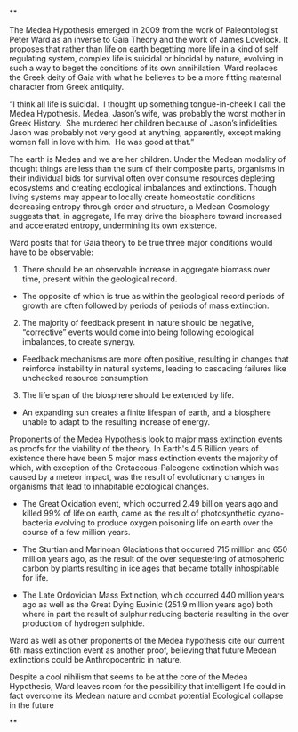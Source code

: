 **

The Medea Hypothesis emerged in 2009 from the work of Paleontologist Peter Ward as an inverse to Gaia Theory and the work of James Lovelock. It proposes that rather than life on earth begetting more life in a kind of self regulating system, complex life is suicidal or biocidal by nature, evolving in such a way to beget the conditions of its own annihilation. Ward replaces the Greek deity of Gaia with what he believes to be a more fitting maternal character from Greek antiquity. 

“I think all life is suicidal.  I thought up something tongue-in-cheek I call the Medea Hypothesis. Medea, Jason’s wife, was probably the worst mother in Greek History.  She murdered her children because of Jason’s infidelities.  Jason was probably not very good at anything, apparently, except making women fall in love with him.  He was good at that.” 

The earth is Medea and we are her children. Under the Medean modality of thought things are less than the sum of their composite parts, organisms in their individual bids for survival often over consume resources depleting ecosystems and creating ecological imbalances and extinctions. Though living systems may appear to locally create homeostatic conditions decreasing entropy through order and structure, a Medean Cosmology suggests that, in aggregate, life may drive the biosphere toward increased and accelerated entropy, undermining its own existence.

Ward posits that for Gaia theory to be true three major conditions would have to be observable:

1. There should be an observable increase in aggregate biomass over time, present within the geological record.
    

- The opposite of which is true as within the geological record periods of growth are often followed by periods of periods of mass extinction. 
    

2. The majority of feedback present in nature should be negative, “corrective” events would come into being following ecological imbalances, to create synergy. 
    

- Feedback mechanisms are more often positive, resulting in changes that reinforce instability in natural systems, leading to cascading failures like unchecked resource consumption.
    

3. The life span of the biosphere should be extended by life. 
    

- An expanding sun creates a finite lifespan of earth, and a biosphere unable to adapt to the resulting increase of energy. 
    

Proponents of the Medea Hypothesis look to major mass extinction events as proofs for the viability of the theory. In Earth's 4.5 Billion years of existence there have been 5 major mass extinction events the majority of which, with exception of the Cretaceous-Paleogene extinction which was caused by a meteor impact, was the result of evolutionary changes in organisms that lead to inhabitable ecological changes. 

- The Great Oxidation event, which occurred 2.49 billion years ago and  killed 99% of life on earth, came as the result of photosynthetic cyano-bacteria evolving to produce oxygen poisoning life on earth over the course of a few million years. 
    
- The Sturtian and Marinoan Glaciations that occurred 715 million and 650 million years ago, as the result of the over sequestering of atmospheric carbon by plants resulting in ice ages that became totally inhospitable for life.
    
- The Late Ordovician Mass Extinction, which occurred 440 million years ago as well as the Great Dying Euxinic (251.9 million years ago) both where in part the result of sulphur reducing bacteria resulting in the over production of hydrogen sulphide. 
    

Ward as well as other proponents of the Medea hypothesis cite our current 6th mass extinction event as another proof, believing that future Medean extinctions could be Anthropocentric in nature. 

  

Despite a cool nihilism that seems to be at the core of the Medea Hypothesis, Ward leaves room for the possibility that intelligent life could in fact overcome its Medean nature and combat potential Ecological collapse in the future

**
